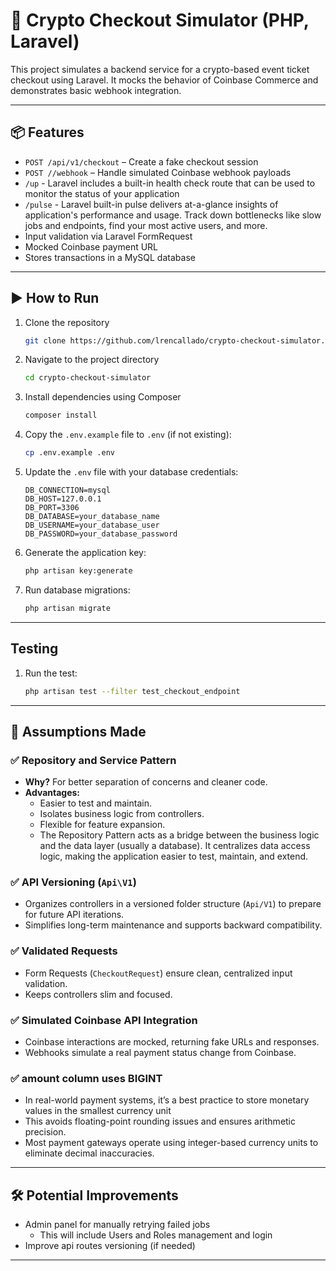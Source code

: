 # 🚀 Crypto Checkout Simulator (PHP, Laravel)

This project simulates a backend service for a crypto-based event ticket checkout using Laravel. It mocks the behavior of Coinbase Commerce and demonstrates basic webhook integration.

---

## 📦 Features

- `POST /api/v1/checkout` – Create a fake checkout session
- `POST //webhook` – Handle simulated Coinbase webhook payloads
- `/up` - Laravel includes a built-in health check route that can be used to monitor the status of your application
- `/pulse` - Laravel built-in pulse delivers at-a-glance insights of application's performance and usage. Track down bottlenecks like slow jobs and endpoints, find your most active users, and more.
- Input validation via Laravel FormRequest
- Mocked Coinbase payment URL
- Stores transactions in a MySQL database

---

## ▶️ How to Run

1. Clone the repository
    ```bash
    git clone https://github.com/lrencallado/crypto-checkout-simulator.git
    ```
2. Navigate to the project directory
    ```bash
    cd crypto-checkout-simulator
    ```
3. Install dependencies using Composer
    ```bash
    composer install
    ```
4. Copy the `.env.example` file to `.env` (if not existing):
    ```bash
    cp .env.example .env
    ```
5. Update the `.env` file with your database credentials:
    ```
    DB_CONNECTION=mysql
    DB_HOST=127.0.0.1
    DB_PORT=3306
    DB_DATABASE=your_database_name
    DB_USERNAME=your_database_user
    DB_PASSWORD=your_database_password
    ```
6. Generate the application key:
    ```bash
    php artisan key:generate
    ```
7. Run database migrations:
    ```bash
    php artisan migrate
    ```

---

## Testing

1. Run the test:
    ```bash
    php artisan test --filter test_checkout_endpoint
    ```

---

## 📐 Assumptions Made

### ✅ Repository and Service Pattern

- **Why?** For better separation of concerns and cleaner code.
- **Advantages:**
  - Easier to test and maintain.
  - Isolates business logic from controllers.
  - Flexible for feature expansion.
  - The Repository Pattern acts as a bridge between the business logic and the data layer (usually a database). It centralizes data access logic, making the application easier to test, maintain, and extend.

### ✅ API Versioning (`Api\V1`)

- Organizes controllers in a versioned folder structure (`Api/V1`) to prepare for future API iterations.
- Simplifies long-term maintenance and supports backward compatibility.

### ✅ Validated Requests

- Form Requests (`CheckoutRequest`) ensure clean, centralized input validation.
- Keeps controllers slim and focused.

### ✅ Simulated Coinbase API Integration

- Coinbase interactions are mocked, returning fake URLs and responses.
- Webhooks simulate a real payment status change from Coinbase.

### ✅ amount column uses BIGINT

- In real-world payment systems, it’s a best practice to store monetary values in the smallest currency unit
- This avoids floating-point rounding issues and ensures arithmetic precision.
- Most payment gateways operate using integer-based currency units to eliminate decimal inaccuracies.

---

## 🛠 Potential Improvements

- Admin panel for manually retrying failed jobs
    - This will include Users and Roles management and login
- Improve api routes versioning (if needed)

---
